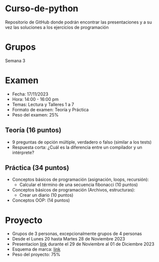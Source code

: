 # Curso-de-python
Repositorio de GitHub donde podrán encontrar las presentaciones y a su vez las soluciones a los ejercicios de programación
# Grupos
Semana 3

# Examen

- Fecha: 17/11/2023
- Hora: 14:00 - 16:00 pm
- Temas: Lectura y Talleres 1 a 7
- Formato de examen: Teoría y Práctica
- Peso del examen: 25%

## Teoría (16 puntos)

- 9 preguntas de opción múltiple, verdadero o falso (similar a los tests)
- Respuesta corta: ¿Cuál es la diferencia entre un compilador y un intérprete?

## Práctica (34 puntos)

- Conceptos básicos de programación (asignación, loops, recursión):
    - Calcular el término de una secuencia fibonacci (10 puntos)
- Conceptos básicos de programación (Archivos, estructuras):
    - Crear un diario (10 puntos)
- Conceptos OOP: (14 puntos)

# Proyecto
- Grupos de 3 personas, excepcionalmente grupos de 4 personas
- Desde el Lunes 20 hasta Martes 28 de Noviembre 2023
- Presentacion [link](https://docs.google.com/spreadsheets/d/1wf_rgT8qsXx7p2jH3QuTubznZ9sUwS7Ayt3tVCQYg7c/edit?usp=sharing) durante el 29 de Noviembre al 01 de Diciembre 2023
- Esquema de marca: [link](https://docs.google.com/document/d/13b5LO--yXu1-r9Fo4A5oW41h3g3hBljA6kaL-3Q1xkE/edit?usp=sharing)
- Peso del proyecto: 75%